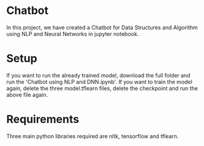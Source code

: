 # Chatbot
In this project, we have created a Chatbot for Data Structures and Algorithm using NLP and Neural Networks in jupyter notebook.


# Setup
If you want to run the already trained model, download the full folder and run the 'Chatbot using NLP and DNN.ipynb'. 
If you want to train the model again, delete the three model.tflearn files, delete the checkpoint and run the above file again. 


# Requirements
Three main python libraries required are nltk, tensorflow and tflearn.
